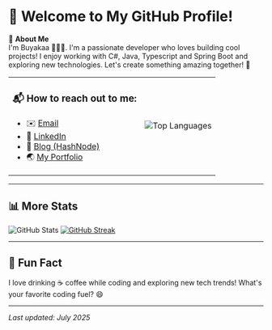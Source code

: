 # 👋 Welcome to My GitHub Profile!

🌟 **About Me**  
I'm Buyakaa 👩🏻‍💻. I'm a passionate developer who loves building cool projects! I enjoy working with C#, Java, Typescript and Spring Boot and exploring new technologies. Let's create something amazing together! 🚀

<table>
  <tr>
    <td>
      <h3>📬 How to reach out to me:</h3>
      <ul>
        <li>✉️ <a href="mailto:buyandelgertsendsuren@gmail.com" target="_blank">Email</a></li>
        <li>💼 <a href="https://www.linkedin.com/in/tsbuyandelger" target="_blank">LinkedIn</a></li>
        <li>🔗 <a href="https://hashnode.com/@buyakaa" target="_blank">Blog (HashNode)</a></li>
        <li>🌏 <a href="https://buyandelgerts.github.io" target="_blank"> My Portfolio</a></li>
      </ul>
    </td>
    <td>
      <img src="https://github-readme-stats.vercel.app/api/top-langs/?username=buyakaa13&layout=compact&theme=vue-dark&hide_border=true&card_width=550&card_height=250" alt="Top Languages" />
    </td>
  </tr>
</table>

---

## 📊 More Stats
![GitHub Stats](https://github-readme-stats.vercel.app/api?username=buyakaa13&show_icons=true&theme=vue-dark&hide_border=true&card_width=500&card_height=200)
[![GitHub Streak](https://github-readme-streak-stats-peach-ten.vercel.app?user=buyakaa13&theme=vue-dark&hide_border=true&border_radius=5&short_numbers=true&exclude_days=Sun%2CSat&card_width=500&card_height=200)](https://git.io/streak-stats)

---

## 🌈 Fun Fact
I love drinking ☕ coffee while coding and exploring new tech trends! What's your favorite coding fuel? 😄

---
*Last updated: July 2025*
